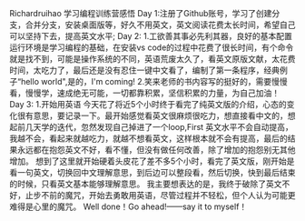 Richardruihao 
学习编程训练营感悟
Day 1:注册了Github账号，学习了创建分支，合并分支，安装桌面版等，好久不用英文，英文阅读花费太长时间，希望自己可以坚持下去，提高英文水平;
Day 2: 
    1.工欲善其事必先利其器，良好的基本配置运行环境是学习编程的基础，在安装vs code的过程中花费了很长时间，有个命令就是找不到，可能是操作系统的不同，英语荒废太久了，看英文原版文献，太花费时间，太吃力了，最后还是没有忍住一键中文看了，编制了第一条程序，经典例子“hello world",是的，I'm coming!
    2.笑来老师的书内容写的挺好的，需要慢慢看，慢慢学，速成绝无可能，一切都靠积累，坚信积累的力量，为自己加油！
Day 3:
    1.开始用英语
    今天花了将近5个小时终于看完了纯英文版的介绍，心态的变化很有意思，要记录一下。最开始感觉看英文很麻烦很吃力，想直接看中文的，想起前几天学的迭代，忽然发现自己掉进了一个loop,First 英文水平不会自动提高，我越不会，看起来就越吃力，就越不想看英文，这样根本就不会有提高，最后的结果永远都在抱怨英文不好，看不懂，但没有做任何改善，除了增加的抱怨别无其他增加。
    想到了这里就开始硬着头皮花了差不多5个小时，看完了英文版，刚开始是看一句英文，切换回中文理解意思，到后边可以整段看，然后切换，快到最后结束的时候，只看英文基本能够理解意思。
    我主要想表达的是，我终于破除了英文不好，止步不前的魔咒，开始去勇敢用英语，尽管过程并不轻松，但个人认为可能更难得是心里的魔咒。
    Well done！Go ahead!——say it to myself！
    
